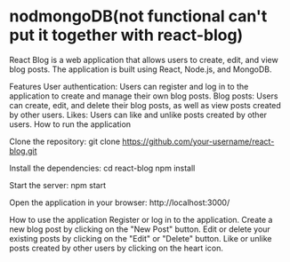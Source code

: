 # nodmongoDB(not functional can't put it together with react-blog)
React Blog is a web application that allows users to create, edit, and view blog posts. The application is built using React, Node.js, and MongoDB.

Features
User authentication: Users can register and log in to the application to create and manage their own blog posts.
Blog posts: Users can create, edit, and delete their blog posts, as well as view posts created by other users.
Likes: Users can like and unlike posts created by other users.
How to run the application

Clone the repository:
git clone https://github.com/your-username/react-blog.git

Install the dependencies:
cd react-blog
npm install

Start the server:
npm start

Open the application in your browser:
http://localhost:3000/

How to use the application
Register or log in to the application.
Create a new blog post by clicking on the "New Post" button.
Edit or delete your existing posts by clicking on the "Edit" or "Delete" button.
Like or unlike posts created by other users by clicking on the heart icon.

